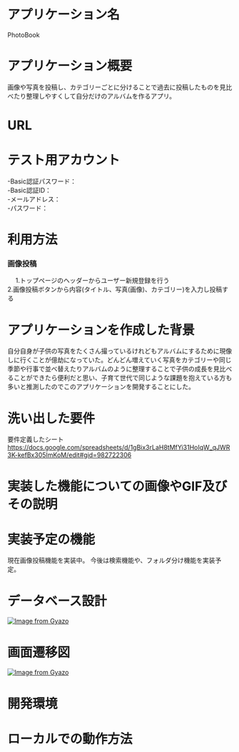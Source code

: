 # アプリケーション名　
PhotoBook
# アプリケーション概要
画像や写真を投稿し、カテゴリーごとに分けることで過去に投稿したものを見比べたり整理しやすくして自分だけのアルバムを作るアプリ。 

# URL

# テスト用アカウント
-Basic認証パスワード：  
-Basic認証ID：  
-メールアドレス：  
-パスワード：  

# 利用方法

### 画像投稿
　
1.トップページのヘッダーからユーザー新規登録を行う  
2.画像投稿ボタンから内容(タイトル、写真(画像)、カテゴリー)を入力し投稿する  

# アプリケーションを作成した背景
自分自身が子供の写真をたくさん撮っているけれどもアルバムにするために現像しに行くことが億劫になっていた。どんどん増えていく写真をカテゴリーや同じ季節や行事で並べ替えたりアルバムのように整理することで子供の成長を見比べることができたら便利だと思い、子育て世代で同じような課題を抱えている方も多いと推測したのでこのアプリケーションを開発することにした。

# 洗い出した要件
要件定義したシート  
https://docs.google.com/spreadsheets/d/1gBix3rLaH8tMfYi31HoIqW_qJWR3K-kefBx305ImKoM/edit#gid=982722306

# 実装した機能についての画像やGIF及びその説明

# 実装予定の機能
現在画像投稿機能を実装中。
今後は検索機能や、フォルダ分け機能を実装予定。
# データベース設計
[![Image from Gyazo](https://i.gyazo.com/c75c2aa941e06bbeeb9345deb44cbe7c.png)](https://gyazo.com/c75c2aa941e06bbeeb9345deb44cbe7c)

# 画面遷移図
[![Image from Gyazo](https://i.gyazo.com/1ccf72364d05e9c0a7e7e82101cb09c4.png)](https://gyazo.com/1ccf72364d05e9c0a7e7e82101cb09c4)

# 開発環境

# ローカルでの動作方法
